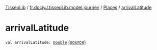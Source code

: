 [TisseoLib](../../index.md) / [fr.docjyJ.tisseoLib.model.journey](../index.md) / [Places](index.md) / [arrivalLatitude](./arrival-latitude.md)

# arrivalLatitude

`val arrivalLatitude: `[`Double`](https://kotlinlang.org/api/latest/jvm/stdlib/kotlin/-double/index.html) [(source)](https://github.com/docjyj/tisseoLib/tree/master/src/main/kotlin/fr/docjyJ/tisseoLib/model/journey/Places.kt#L10)
